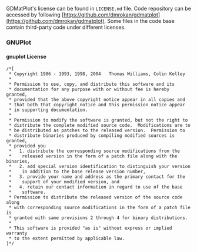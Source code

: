 GDMatPlot's license can be found in `LICENSE.md` file. Code repository can be accessed by following [https://github.com/dmrokan/gdmatplot](https://github.com/dmrokan/gdmatplot).
Some files in the code base contain third-party code under different licenses.

### GNUPlot

#### gnuplot License
```
/*[
 * Copyright 1986 - 1993, 1998, 2004   Thomas Williams, Colin Kelley
 *
 * Permission to use, copy, and distribute this software and its
 * documentation for any purpose with or without fee is hereby granted,
 * provided that the above copyright notice appear in all copies and
 * that both that copyright notice and this permission notice appear
 * in supporting documentation.
 *
 * Permission to modify the software is granted, but not the right to
 * distribute the complete modified source code.  Modifications are to
 * be distributed as patches to the released version.  Permission to
 * distribute binaries produced by compiling modified sources is granted,
 * provided you
 *   1. distribute the corresponding source modifications from the
 *    released version in the form of a patch file along with the binaries,
 *   2. add special version identification to distinguish your version
 *    in addition to the base release version number,
 *   3. provide your name and address as the primary contact for the
 *    support of your modified version, and
 *   4. retain our contact information in regard to use of the base
 *    software.
 * Permission to distribute the released version of the source code along
 * with corresponding source modifications in the form of a patch file is
 * granted with same provisions 2 through 4 for binary distributions.
 *
 * This software is provided "as is" without express or implied warranty
 * to the extent permitted by applicable law.
]*/
```
